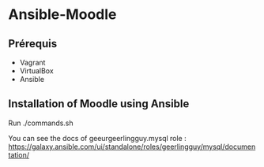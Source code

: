 # Ansible-Moodle

## Prérequis
- Vagrant
- VirtualBox
- Ansible

## Installation of Moodle using Ansible

Run ./commands.sh

You can see the docs of geeurgeerlingguy.mysql role :
https://galaxy.ansible.com/ui/standalone/roles/geerlingguy/mysql/documentation/
